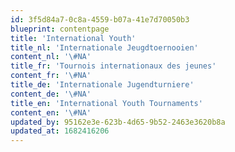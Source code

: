 ```yaml
---
id: 3f5d84a7-0c8a-4559-b07a-41e7d70050b3
blueprint: contentpage
title: 'International Youth'
title_nl: 'Internationale Jeugdtoernooien'
content_nl: '\#NA'
title_fr: 'Tournois internationaux des jeunes'
content_fr: '\#NA'
title_de: 'Internationale Jugendturniere'
content_de: '\#NA'
title_en: 'International Youth Tournaments'
content_en: '\#NA'
updated_by: 95162e3e-623b-4d65-9b52-2463e3620b8a
updated_at: 1682416206
---
```

